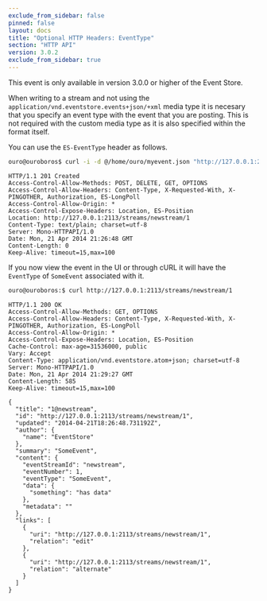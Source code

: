 ```yaml
---
exclude_from_sidebar: false
pinned: false
layout: docs
title: "Optional HTTP Headers: EventType"
section: "HTTP API"
version: 3.0.2
exclude_from_sidebar: true
---
```


<span class="note">
This event is only available in version 3.0.0 or higher of the Event Store.
</span>

When writing to a stream and not using the `application/vnd.eventstore.events+json/+xml` media type it is necesary that you specify an event type with the event that you are posting. This is not required with the custom media type as it is also specified within the format itself.

You can use the `ES-EventType` header as follows.

```bash
ouro@ouroboros$ curl -i -d @/home/ouro/myevent.json "http://127.0.0.1:2113/streams/newstream" -H "Content-Type:application/json" -H "ES-EventType: SomeEvent" -H "ES-EventId: C322E299-CB73-4B47-97C5-5054F920746E"
```

```http
HTTP/1.1 201 Created
Access-Control-Allow-Methods: POST, DELETE, GET, OPTIONS
Access-Control-Allow-Headers: Content-Type, X-Requested-With, X-PINGOTHER, Authorization, ES-LongPoll
Access-Control-Allow-Origin: *
Access-Control-Expose-Headers: Location, ES-Position
Location: http://127.0.0.1:2113/streams/newstream/1
Content-Type: text/plain; charset=utf-8
Server: Mono-HTTPAPI/1.0
Date: Mon, 21 Apr 2014 21:26:48 GMT
Content-Length: 0
Keep-Alive: timeout=15,max=100
```

If you now view the event in the UI or through cURL it will have the `EventType` of `SomeEvent` associated with it.

```bash
ouro@ouroboros:$ curl http://127.0.0.1:2113/streams/newstream/1
```

```http
HTTP/1.1 200 OK
Access-Control-Allow-Methods: GET, OPTIONS
Access-Control-Allow-Headers: Content-Type, X-Requested-With, X-PINGOTHER, Authorization, ES-LongPoll
Access-Control-Allow-Origin: *
Access-Control-Expose-Headers: Location, ES-Position
Cache-Control: max-age=31536000, public
Vary: Accept
Content-Type: application/vnd.eventstore.atom+json; charset=utf-8
Server: Mono-HTTPAPI/1.0
Date: Mon, 21 Apr 2014 21:29:27 GMT
Content-Length: 585
Keep-Alive: timeout=15,max=100

{
  "title": "1@newstream",
  "id": "http://127.0.0.1:2113/streams/newstream/1",
  "updated": "2014-04-21T18:26:48.731192Z",
  "author": {
    "name": "EventStore"
  },
  "summary": "SomeEvent",
  "content": {
    "eventStreamId": "newstream",
    "eventNumber": 1,
    "eventType": "SomeEvent",
    "data": {
      "something": "has data"
    },
    "metadata": ""
  },
  "links": [
    {
      "uri": "http://127.0.0.1:2113/streams/newstream/1",
      "relation": "edit"
    },
    {
      "uri": "http://127.0.0.1:2113/streams/newstream/1",
      "relation": "alternate"
    }
  ]
}
```